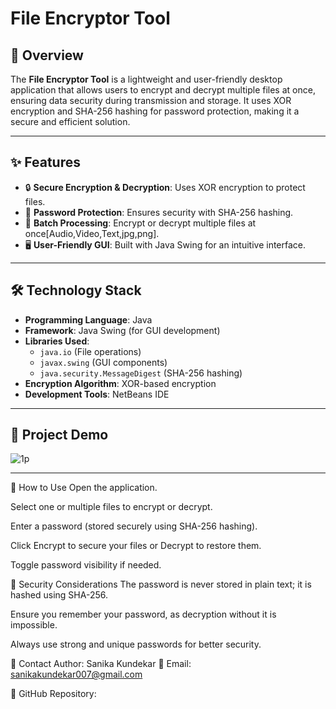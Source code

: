 # File Encryptor Tool

## 🚀 Overview
The **File Encryptor Tool** is a lightweight and user-friendly desktop application that allows users to encrypt and decrypt multiple files at once, ensuring data security during transmission and storage. It uses XOR encryption and SHA-256 hashing for password protection, making it a secure and efficient solution.

---

## ✨ Features
- 🔒 **Secure Encryption & Decryption**: Uses XOR encryption to protect files.
- 🔑 **Password Protection**: Ensures security with SHA-256 hashing.
- 📂 **Batch Processing**: Encrypt or decrypt multiple files at once[Audio,Video,Text,jpg,png].
- 🖥️ **User-Friendly GUI**: Built with Java Swing for an intuitive interface.

---

## 🛠️ Technology Stack
- **Programming Language**: Java
- **Framework**: Java Swing (for GUI development)
- **Libraries Used**:
  - `java.io` (File operations)
  - `javax.swing` (GUI components)
  - `java.security.MessageDigest` (SHA-256 hashing)
- **Encryption Algorithm**: XOR-based encryption
- **Development Tools**: NetBeans IDE

---

## 📸 Project Demo
![1p](https://github.com/user-attachments/assets/54465ebb-39da-4174-9fdd-0356afb3708a)

---

🎯 How to Use
Open the application.

Select one or multiple files to encrypt or decrypt.

Enter a password (stored securely using SHA-256 hashing).

Click Encrypt to secure your files or Decrypt to restore them.

Toggle password visibility if needed.

🔐 Security Considerations
The password is never stored in plain text; it is hashed using SHA-256.

Ensure you remember your password, as decryption without it is impossible.

Always use strong and unique passwords for better security.


📧 Contact
Author: Sanika Kundekar
📩 Email: sanikakundekar007@gmail.com

🔗 GitHub Repository: 
